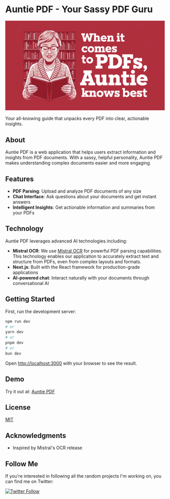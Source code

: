 # Auntie PDF - Your Sassy PDF Guru

![Auntie PDF Preview](./app/opengraph-image.png)

Your all-knowing guide that unpacks every PDF into clear, actionable insights.

## About

Auntie PDF is a web application that helps users extract information and insights from PDF documents. With a sassy, helpful personality, Auntie PDF makes understanding complex documents easier and more engaging.

## Features

- **PDF Parsing**: Upload and analyze PDF documents of any size
- **Chat Interface**: Ask questions about your documents and get instant answers
- **Intelligent Insights**: Get actionable information and summaries from your PDFs

## Technology

Auntie PDF leverages advanced AI technologies including:

- **Mistral OCR**: We use [Mistral OCR](https://mistral.ai/en/news/mistral-ocr) for powerful PDF parsing capabilities. This technology enables our application to accurately extract text and structure from PDFs, even from complex layouts and formats.
- **Next.js**: Built with the React framework for production-grade applications
- **AI-powered chat**: Interact naturally with your documents through conversational AI

## Getting Started

First, run the development server:

```bash
npm run dev
# or
yarn dev
# or
pnpm dev
# or
bun dev
```

Open [http://localhost:3000](http://localhost:3000) with your browser to see the result.

## Demo

Try it out at: [Auntie PDF](https://auntiepdf.com)

## License

[MIT](https://github.com/btahir/auntie-pdf/blob/main/LICENSE)

## Acknowledgments

- Inspired by Mistral's OCR release

## Follow Me

If you're interested in following all the random projects I'm working on, you can find me on Twitter:

[![Twitter Follow](https://img.shields.io/twitter/follow/deepwhitman?style=social)](https://x.com/deepwhitman)

